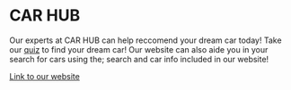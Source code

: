 # CAR HUB

Our experts at CAR HUB can help reccomend your dream car today! Take our [quiz]() to find your dream car! Our website can also aide you in your search for cars using the; search and car info included in our website!

[Link to our website](https://teamorborb.github.io/CarHub/)
